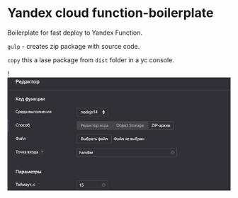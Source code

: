 # Yandex cloud function-boilerplate

Boilerplate for fast deploy to Yandex Function.

`gulp` - creates zip package with source code.

`copy` this a lase package from `dist` folder in a yc console.

!![file](./assets/yc.png)
